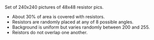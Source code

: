 Set of 240x240 pictures of 48x48 resistor pics. 
* About 30% of area is covered with resistors.
* Resistors are randomly placed at any of 8 possible angles.
* Background is uniform but varies randomly between 200 and 255.
* Reistors do not overlap one another.
